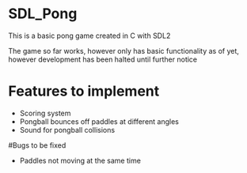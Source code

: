 # SDL_Pong
This is a basic pong game created in C with SDL2

The game so far works, however only has basic functionality as of yet, however development has been halted until further notice

# Features to implement
- Scoring system
- Pongball bounces off paddles at different angles
- Sound for pongball collisions

#Bugs to be fixed
- Paddles not moving at the same time
